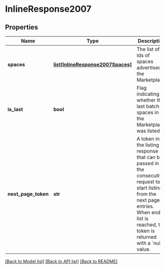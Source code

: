 # InlineResponse2007

## Properties
Name | Type | Description | Notes
------------ | ------------- | ------------- | -------------
**spaces** | [**list[InlineResponse2007Spaces]**](InlineResponse2007Spaces.md) | The list of Ids of spaces advertised in the Marketplace. | 
**is_last** | **bool** | Flag indicating whether the last batch of spaces in the Marketplace was listed. | 
**next_page_token** | **str** | A token in the listing response that can be passed in the consecutive request to start listing from the next page of entries. When end of list is reached, the token is returned with a &#x60;null&#x60; value.  | 

[[Back to Model list]](../README.md#documentation-for-models) [[Back to API list]](../README.md#documentation-for-api-endpoints) [[Back to README]](../README.md)

